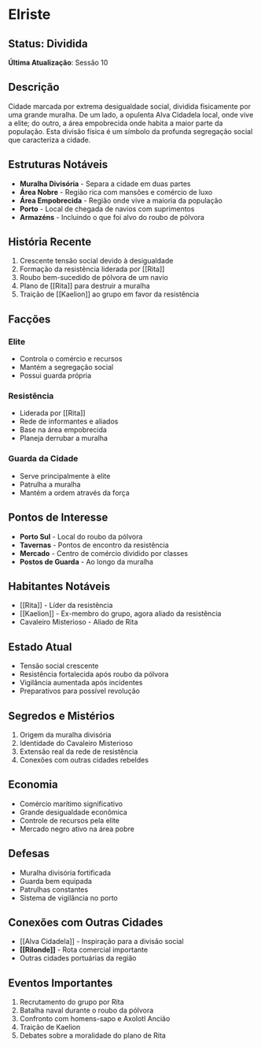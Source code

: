 # Elriste

## Status: Dividida
**Última Atualização**: Sessão 10

## Descrição
Cidade marcada por extrema desigualdade social, dividida fisicamente por uma grande muralha. De um lado, a opulenta Alva Cidadela local, onde vive a elite; do outro, a área empobrecida onde habita a maior parte da população. Esta divisão física é um símbolo da profunda segregação social que caracteriza a cidade.

## Estruturas Notáveis
- **Muralha Divisória** - Separa a cidade em duas partes
- **Área Nobre** - Região rica com mansões e comércio de luxo
- **Área Empobrecida** - Região onde vive a maioria da população
- **Porto** - Local de chegada de navios com suprimentos
- **Armazéns** - Incluindo o que foi alvo do roubo de pólvora

## História Recente
1. Crescente tensão social devido à desigualdade
2. Formação da resistência liderada por [[Rita]]
3. Roubo bem-sucedido de pólvora de um navio
4. Plano de [[Rita]] para destruir a muralha
5. Traição de [[Kaelion]] ao grupo em favor da resistência

## Facções
### Elite
- Controla o comércio e recursos
- Mantém a segregação social
- Possui guarda própria

### Resistência
- Liderada por [[Rita]]
- Rede de informantes e aliados
- Base na área empobrecida
- Planeja derrubar a muralha

### Guarda da Cidade
- Serve principalmente à elite
- Patrulha a muralha
- Mantém a ordem através da força

## Pontos de Interesse
- **Porto Sul** - Local do roubo da pólvora
- **Tavernas** - Pontos de encontro da resistência
- **Mercado** - Centro de comércio dividido por classes
- **Postos de Guarda** - Ao longo da muralha

## Habitantes Notáveis
- [[Rita]] - Líder da resistência
- [[Kaelion]] - Ex-membro do grupo, agora aliado da resistência
- Cavaleiro Misterioso - Aliado de Rita

## Estado Atual
- Tensão social crescente
- Resistência fortalecida após roubo da pólvora
- Vigilância aumentada após incidentes
- Preparativos para possível revolução

## Segredos e Mistérios
1. Origem da muralha divisória
2. Identidade do Cavaleiro Misterioso
3. Extensão real da rede de resistência
4. Conexões com outras cidades rebeldes

## Economia
- Comércio marítimo significativo
- Grande desigualdade econômica
- Controle de recursos pela elite
- Mercado negro ativo na área pobre

## Defesas
- Muralha divisória fortificada
- Guarda bem equipada
- Patrulhas constantes
- Sistema de vigilância no porto

## Conexões com Outras Cidades
- [[Alva Cidadela]] - Inspiração para a divisão social
- **[[Rilonde]]** - Rota comercial importante
- Outras cidades portuárias da região

## Eventos Importantes
1. Recrutamento do grupo por Rita
2. Batalha naval durante o roubo da pólvora
3. Confronto com homens-sapo e Axolotl Ancião
4. Traição de Kaelion
5. Debates sobre a moralidade do plano de Rita 